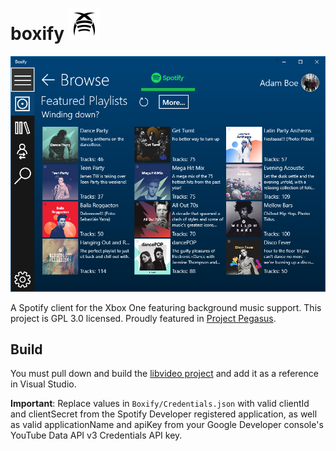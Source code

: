 # boxify ![Boxify Logo](Boxify/Assets/BoxifyLogo-Dark.png?raw=true "Boxify Logo")
![Boxify Screenshot](DesktopScreenshot.png?raw=true "Boxify Screenshot")

A Spotify client for the Xbox One featuring background music support. This project is GPL 3.0 licensed. Proudly featured in [Project Pegasus](https://github.com/wiired24/ProjectPegasus).

## Build
You must pull down and build the [libvideo project](https://github.com/aboe026/libvideo) and add it as a reference in Visual Studio.

**Important**: Replace values in `Boxify/Credentials.json` with valid clientId and clientSecret from the Spotify Developer registered application, as well as valid applicationName and apiKey from your Google Developer console's YouTube Data API v3 Credentials API key.

